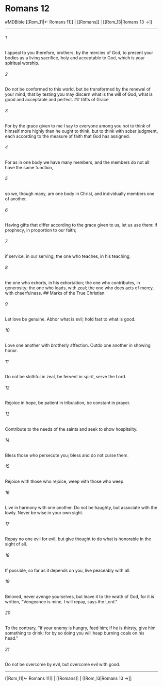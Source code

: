 # Romans 12
#MDBible
[[Rom_11|← Romans 11]] | [[Romans]] | [[Rom_13|Romans 13 →]]

***

###### 1 

I appeal to you therefore, brothers, by the mercies of God, to present your bodies as a living sacrifice, holy and acceptable to God, which is your spiritual worship. 

###### 2 

Do not be conformed to this world, but be transformed by the renewal of your mind, that by testing you may discern what is the will of God, what is good and acceptable and perfect. ## Gifts of Grace 

###### 3 

For by the grace given to me I say to everyone among you not to think of himself more highly than he ought to think, but to think with sober judgment, each according to the measure of faith that God has assigned. 

###### 4 

For as in one body we have many members, and the members do not all have the same function, 

###### 5 

so we, though many, are one body in Christ, and individually members one of another. 

###### 6 

Having gifts that differ according to the grace given to us, let us use them: if prophecy, in proportion to our faith; 

###### 7 

if service, in our serving; the one who teaches, in his teaching; 

###### 8 

the one who exhorts, in his exhortation; the one who contributes, in generosity; the one who leads, with zeal; the one who does acts of mercy, with cheerfulness. ## Marks of the True Christian 

###### 9 

Let love be genuine. Abhor what is evil; hold fast to what is good. 

###### 10 

Love one another with brotherly affection. Outdo one another in showing honor. 

###### 11 

Do not be slothful in zeal, be fervent in spirit, serve the Lord. 

###### 12 

Rejoice in hope, be patient in tribulation, be constant in prayer. 

###### 13 

Contribute to the needs of the saints and seek to show hospitality. 

###### 14 

Bless those who persecute you; bless and do not curse them. 

###### 15 

Rejoice with those who rejoice, weep with those who weep. 

###### 16 

Live in harmony with one another. Do not be haughty, but associate with the lowly. Never be wise in your own sight. 

###### 17 

Repay no one evil for evil, but give thought to do what is honorable in the sight of all. 

###### 18 

If possible, so far as it depends on you, live peaceably with all. 

###### 19 

Beloved, never avenge yourselves, but leave it to the wrath of God, for it is written, "Vengeance is mine, I will repay, says the Lord." 

###### 20 

To the contrary, "if your enemy is hungry, feed him; if he is thirsty, give him something to drink; for by so doing you will heap burning coals on his head." 

###### 21 

Do not be overcome by evil, but overcome evil with good. 

***

[[Rom_11|← Romans 11]] | [[Romans]] | [[Rom_13|Romans 13 →]]
